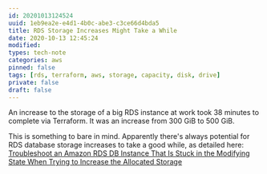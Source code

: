 ```yaml
---
id: 20201013124524
uuid: 1eb9ea2e-e4d1-4b0c-abe3-c3ce66d4bda5
title: RDS Storage Increases Might Take a While
date: 2020-10-13 12:45:24
modified: 
types: tech-note
categories: aws
pinned: false
tags: [rds, terraform, aws, storage, capacity, disk, drive]
private: false
draft: false
---
```


An increase to the storage of a big RDS instance at work took 38 minutes to complete via Terraform. It was an increase from 300 GiB to 500 GiB.

This is something to bare in mind. Apparently there's always potential for RDS database storage increases to take a good while, as detailed here: [Troubleshoot an Amazon RDS DB Instance That Is Stuck in the Modifying State When Trying to Increase the Allocated Storage](https://aws.amazon.com/premiumsupport/knowledge-center/rds-stuck-modifying/)
